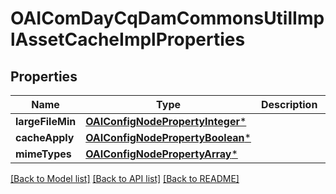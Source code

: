 # OAIComDayCqDamCommonsUtilImplAssetCacheImplProperties

## Properties
Name | Type | Description | Notes
------------ | ------------- | ------------- | -------------
**largeFileMin** | [**OAIConfigNodePropertyInteger***](OAIConfigNodePropertyInteger.md) |  | [optional] 
**cacheApply** | [**OAIConfigNodePropertyBoolean***](OAIConfigNodePropertyBoolean.md) |  | [optional] 
**mimeTypes** | [**OAIConfigNodePropertyArray***](OAIConfigNodePropertyArray.md) |  | [optional] 

[[Back to Model list]](../README.md#documentation-for-models) [[Back to API list]](../README.md#documentation-for-api-endpoints) [[Back to README]](../README.md)


